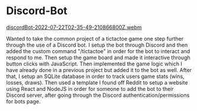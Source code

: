 # Discord-Bot 
[discordBot-2022-07-22T02-35-49-210866800Z.webm](https://user-images.githubusercontent.com/107078414/180350748-b8516e75-767e-4e93-ba04-3a2a207cc184.webm)

Wanted to take the common project of a tictactoe game one step further through the use of a Discord bot. I setup the bot through Discord and then added the custom command "/tictactoe" in order for the bot to interact and respond to me. Then setup the game board and made it interactive through button clicks with JavaScript. Then implemented the game logic which I have already done in a previous project but added it to the bot as well. After that, I setup an SQLite database in order to track users game stats (wins, losses, draws). Then used a template I found off Reddit to setup a website using React and NodeJS in order for someone to add the bot to their Discord server, after going through the Discord authentication/permissions for bots page.
